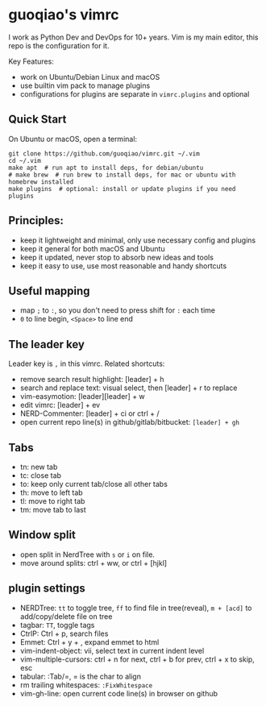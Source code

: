 # guoqiao's vimrc

I work as Python Dev and DevOps for 10+ years.
Vim is my main editor, this repo is the configuration for it.

Key Features:

- work on Ubuntu/Debian Linux and macOS
- use builtin vim pack to manage plugins
- configurations for plugins are separate in `vimrc.plugins` and optional

## Quick Start

On Ubuntu or macOS, open a terminal:
```
git clone https://github.com/guoqiao/vimrc.git ~/.vim
cd ~/.vim
make apt  # run apt to install deps, for debian/ubuntu
# make brew  # run brew to install deps, for mac or ubuntu with homebrew installed
make plugins  # optional: install or update plugins if you need plugins
```

## Principles:
- keep it lightweight and minimal, only use necessary config and plugins
- keep it general for both macOS and Ubuntu
- keep it updated, never stop to absorb new ideas and tools
- keep it easy to use, use most reasonable and handy shortcuts

## Useful mapping
* map `;` to `:`, so you don't need to press shift for `:` each time
* `0` to line begin, `<Space>` to line end

## The leader key
Leader key is `,` in this vimrc. Related shortcuts:
* remove search result highlight: [leader] + h
* search and replace text: visual select, then [leader] + r to replace
* vim-easymotion: [leader][leader] + w
* edit vimrc: [leader] + ev
* NERD-Commenter: [leader] + ci or ctrl + /
* open current repo line(s) in github/gitlab/bitbucket: `[leader] + gh`

## Tabs
* tn: new tab
* tc: close tab
* to: keep only current tab/close all other tabs
* th: move to left tab
* tl: move to right tab
* tm: move tab to last

## Window split
* open split in NerdTree with `s` or `i` on file.
* move around splits: ctrl + ww, or ctrl + [hjkl]

## plugin settings
* NERDTree: `tt` to toggle tree, `ff` to find file in tree(reveal), `m + [acd]` to add/copy/delete file on tree
* tagbar: `TT`, toggle tags
* CtrlP: Ctrl + p, search files
* Emmet: Ctrl + y + , expand emmet to html
* vim-indent-object: vii, select text in current indent level
* vim-multiple-cursors: ctrl + n for next, ctrl + b for prev, ctrl + x to skip, esc
* tabular: :Tab/=, = is the char to align
* rm trailing whitespaces: `:FixWhitespace`
* vim-gh-line: open current code line(s) in browser on github
